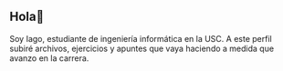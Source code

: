 ## Hola👋
Soy Iago, estudiante de ingeniería informática en la USC. A este perfil subiré archivos, ejercicios y apuntes que vaya haciendo a medida que avanzo en la carrera.

<!--
**iagoggarcia/iagoggarcia** is a ✨ _special_ ✨ repository because its `README.md` (this file) appears on your GitHub profile.

Here are some ideas to get you started:

- 🔭 I’m currently working on ...
- 🌱 I’m currently learning ...
- 👯 I’m looking to collaborate on ...
- 🤔 I’m looking for help with ...
- 💬 Ask me about ...
- 📫 How to reach me: ...
- 😄 Pronouns: ...
- ⚡ Fun fact: ...
-->
